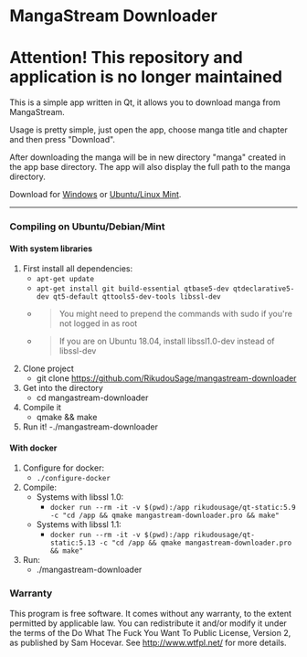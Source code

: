 # MangaStream Downloader

# Attention! This repository and application is no longer maintained

This is a simple app written in Qt, it allows you to download manga from MangaStream.

Usage is pretty simple, just open the app, choose manga title and chapter and then press "Download".

After downloading the manga will be in new directory "manga" created in the app base directory. The app will also display the full path to the manga directory.

Download for [Windows](https://github.com/RikudouSage/mangastream-downloader/releases/download/v1.3.0/MangaStreamDownloader.exe) or [Ubuntu/Linux Mint](https://github.com/RikudouSage/mangastream-downloader/releases/latest).

---

### Compiling on Ubuntu/Debian/Mint

#### With system libraries

1) First install all dependencies:
    - `apt-get update`
    - `apt-get install git build-essential qtbase5-dev qtdeclarative5-dev qt5-default qttools5-dev-tools libssl-dev`
    - > You might need to prepend the commands with sudo if you're not logged in as root 
    - > If you are on Ubuntu 18.04, install libssl1.0-dev instead of libssl-dev
2) Clone project
    - git clone https://github.com/RikudouSage/mangastream-downloader
3) Get into the directory
    - cd mangastream-downloader
4) Compile it
    - qmake && make
5) Run it!
    -./mangastream-downloader

#### With docker

1. Configure for docker:
    - `./configure-docker`
2. Compile:
    - Systems with libssl 1.0:
        - `docker run --rm -it -v $(pwd):/app rikudousage/qt-static:5.9 -c "cd /app && qmake mangastream-downloader.pro && make"`
    - Systems with libssl 1.1:
        - `docker run --rm -it -v $(pwd):/app rikudousage/qt-static:5.13 -c "cd /app && qmake mangastream-downloader.pro && make"`
3. Run:
    - ./mangastream-downloader

### Warranty

This program is free software. It comes without any warranty, to the extent permitted by applicable law. You can redistribute it and/or modify it under the terms of the Do What The Fuck You Want To Public License, Version 2, as published by Sam Hocevar. See http://www.wtfpl.net/ for more details.
